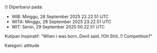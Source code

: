 ⏰ Diperbarui pada:
- WIB: Minggu, 28 September 2025 22.22.51 UTC
- WITA: Minggu, 28 September 2025 23.22.51 UTC
- WIT: Senin, 29 September 2025 00.22.51 UTC

Kutipan Inspiratif:
"When i was born..Devil said..?Oh Shit..!! Competition?"


Kategori: attitude

